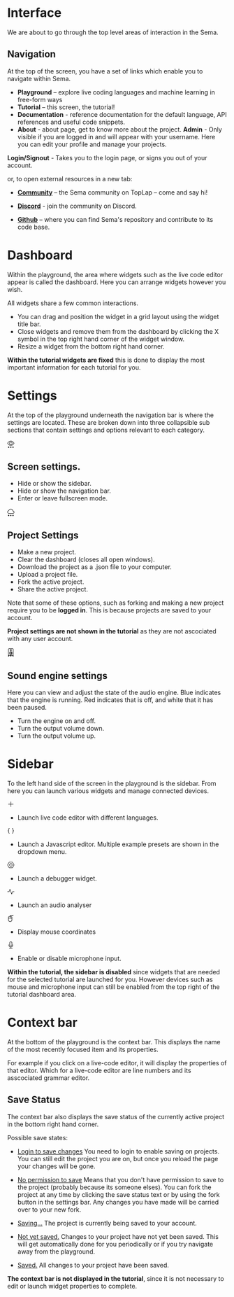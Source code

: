 # Interface

We are about to go through the top level areas of interaction in the Sema.

## Navigation ##

At the top of the screen, you have a set of links which enable you to navigate within Sema.
* **Playground** – explore live coding languages and machine learning in free-form ways
* **Tutorial** – this screen, the tutorial!
* **Documentation** - reference documentation for the default language, API references and useful code snippets. 
* **About** - about page, get to know more about the project.
**Admin** - Only visible if you are logged in and will appear with your username. Here you can edit your profile and manage your projects.

**Login/Signout** - Takes you to the login page, or signs you out of your account.

or, to open external resources in a new tab:
* [**Community**](https://forum.toplap.org/c/communities/sema) – the Sema community on TopLap – come and say hi!

* [**Discord**](https://discord.com/invite/nNZMJfUHrS) - join the community on Discord.

* [**Github**](https://github.com/mimic-sussex/sema) – where you can find Sema's repository and contribute to its code base.

# Dashboard
Within the playground, the area where widgets such as the live code editor appear is called the dashboard. Here you can arrange widgets however you wish.

All widgets share a few common interactions.
- You can drag and position the widget in a grid layout using the widget title bar.
- Close widgets and remove them from the dashboard by clicking the X symbol in the top right hand corner of the widget window.
- Resize a widget from the bottom right hand corner.

**Within the tutorial widgets are fixed** this is done to display the most important information for each tutorial for you.

# Settings
At the top of the playground underneath the navigation bar is where the settings are located. These are broken down into three collapsible sub sections that contain settings and options relevant to each category.

<svg xmlns="http://www.w3.org/2000/svg" width="20" height="20" fill="currentColor" class="bi bi-eye" viewBox="0 0 20 20">
    <path d="M16 8s-3-5.5-8-5.5S0 8 0 8s3 5.5 8 5.5S16 8 16 8zM1.173 8a13.133 13.133 0 0 1 1.66-2.043C4.12 4.668 5.88 3.5 8 3.5c2.12 0 3.879 1.168 5.168 2.457A13.133 13.133 0 0 1 14.828 8c-.058.087-.122.183-.195.288-.335.48-.83 1.12-1.465 1.755C11.879 11.332 10.119 12.5 8 12.5c-2.12 0-3.879-1.168-5.168-2.457A13.134 13.134 0 0 1 1.172 8z"/>
    <path d="M8 5.5a2.5 2.5 0 1 0 0 5 2.5 2.5 0 0 0 0-5zM4.5 8a3.5 3.5 0 1 1 7 0 3.5 3.5 0 0 1-7 0z"/>
    <path d="M3 18.5a1.5 1.5 0 1 1 0-3 1.5 1.5 0 0 1 0 3zm5 0a1.5 1.5 0 1 1 0-3 1.5 1.5 0 0 1 0 3zm5 0a1.5 1.5 0 1 1 0-3 1.5 1.5 0 0 1 0 3z"/>
</svg>

##  Screen settings.
- Hide or show the sidebar.
- Hide or show the navigation bar.
- Enter or leave fullscreen mode.

<svg xmlns="http://www.w3.org/2000/svg" width="20" height="20" fill="currentColor" class="bi bi-cloud" viewBox="0 0 20 20">
<path d="M4.406 3.342A5.53 5.53 0 0 1 8 2c2.69 0 4.923 2 5.166 4.579C14.758 6.804 16 8.137 16 9.773 16 11.569 14.502 13 12.687 13H3.781C1.708 13 0 11.366 0 9.318c0-1.763 1.266-3.223 2.942-3.593.143-.863.698-1.723 1.464-2.383zm.653.757c-.757.653-1.153 1.44-1.153 2.056v.448l-.445.049C2.064 6.805 1 7.952 1 9.318 1 10.785 2.23 12 3.781 12h8.906C13.98 12 15 10.988 15 9.773c0-1.216-1.02-2.228-2.313-2.228h-.5v-.5C12.188 4.825 10.328 3 8 3a4.53 4.53 0 0 0-2.941 1.1z"/>
<path d="M3 18.5a1.5 1.5 0 1 1 0-3 1.5 1.5 0 0 1 0 3zm5 0a1.5 1.5 0 1 1 0-3 1.5 1.5 0 0 1 0 3zm5 0a1.5 1.5 0 1 1 0-3 1.5 1.5 0 0 1 0 3z"/>
</svg>

## Project Settings
- Make a new project.
- Clear the dashboard (closes all open windows).
- Download the project as a .json file to your computer.
- Upload a project file.
- Fork the active project.
- Share the active project.

Note that some of these options, such as forking and making a new project require you to be **logged in**. This is because projects are saved to your account.

**Project settings are not shown in the tutorial** as they are not ascociated with any user account.

<svg xmlns="http://www.w3.org/2000/svg" width="20" height="20" fill="currentColor" class="bi bi-speaker" viewBox="0 0 20 20">
    <path d="M12 1a1 1 0 0 1 1 1v12a1 1 0 0 1-1 1H4a1 1 0 0 1-1-1V2a1 1 0 0 1 1-1h8zM4 0a2 2 0 0 0-2 2v12a2 2 0 0 0 2 2h8a2 2 0 0 0 2-2V2a2 2 0 0 0-2-2H4z"/>
    <path d="M8 4.75a.75.75 0 1 1 0-1.5.75.75 0 0 1 0 1.5zM8 6a2 2 0 1 0 0-4 2 2 0 0 0 0 4zm0 3a1.5 1.5 0 1 0 0 3 1.5 1.5 0 0 0 0-3zm-3.5 1.5a3.5 3.5 0 1 1 7 0 3.5 3.5 0 0 1-7 0z"/>
    <path d="M3 18.5a1.5 1.5 0 1 1 0-3 1.5 1.5 0 0 1 0 3zm5 0a1.5 1.5 0 1 1 0-3 1.5 1.5 0 0 1 0 3zm5 0a1.5 1.5 0 1 1 0-3 1.5 1.5 0 0 1 0 3z"/>
</svg>

## Sound engine settings
Here you can view and adjust the state of the audio engine. Blue indicates that the engine is running. Red indicates that is off, and white that it has been paused.
- Turn the engine on and off.
- Turn the output volume down.
- Turn the output volume up.

# Sidebar
To the left hand side of the screen in the playground is the sidebar. From here you can launch various widgets and manage connected devices.

<svg xmlns="http://www.w3.org/2000/svg" width="16" height="16" fill="currentColor" class="bi bi-plus-lg" viewBox="0 0 16 16">
  <path fill-rule="evenodd" d="M8 2a.5.5 0 0 1 .5.5v5h5a.5.5 0 0 1 0 1h-5v5a.5.5 0 0 1-1 0v-5h-5a.5.5 0 0 1 0-1h5v-5A.5.5 0 0 1 8 2Z"/>
</svg>

 - Launch live code editor with different languages.

<svg xmlns="http://www.w3.org/2000/svg" width="16" height="16" fill="currentColor" class="bi bi-braces" viewBox="0 0 16 16">
<path d="M2.114 8.063V7.9c1.005-.102 1.497-.615 1.497-1.6V4.503c0-1.094.39-1.538 1.354-1.538h.273V2h-.376C3.25 2 2.49 2.759 2.49 4.352v1.524c0 1.094-.376 1.456-1.49 1.456v1.299c1.114 0 1.49.362 1.49 1.456v1.524c0 1.593.759 2.352 2.372 2.352h.376v-.964h-.273c-.964 0-1.354-.444-1.354-1.538V9.663c0-.984-.492-1.497-1.497-1.6zM13.886 7.9v.163c-1.005.103-1.497.616-1.497 1.6v1.798c0 1.094-.39 1.538-1.354 1.538h-.273v.964h.376c1.613 0 2.372-.759 2.372-2.352v-1.524c0-1.094.376-1.456 1.49-1.456V7.332c-1.114 0-1.49-.362-1.49-1.456V4.352C13.51 2.759 12.75 2 11.138 2h-.376v.964h.273c.964 0 1.354.444 1.354 1.538V6.3c0 .984.492 1.497 1.497 1.6z"/>
</svg> 

- Launch a Javascript editor. Multiple example presets are shown in the dropdown menu.

<svg xmlns="http://www.w3.org/2000/svg" width="16" height="16" fill="currentColor" class="bi bi-nut" viewBox="0 0 16 16">
    <path d="m11.42 2 3.428 6-3.428 6H4.58L1.152 8 4.58 2h6.84zM4.58 1a1 1 0 0 0-.868.504l-3.428 6a1 1 0 0 0 0 .992l3.428 6A1 1 0 0 0 4.58 15h6.84a1 1 0 0 0 .868-.504l3.429-6a1 1 0 0 0 0-.992l-3.429-6A1 1 0 0 0 11.42 1H4.58z"/>
    <path d="M6.848 5.933a2.5 2.5 0 1 0 2.5 4.33 2.5 2.5 0 0 0-2.5-4.33zm-1.78 3.915a3.5 3.5 0 1 1 6.061-3.5 3.5 3.5 0 0 1-6.062 3.5z"/>
</svg>

- Launch a debugger widget.

<svg xmlns="http://www.w3.org/2000/svg" width="16" height="16" fill="currentColor" class="bi bi-activity" viewBox="0 0 16 16">
    <path fill-rule="evenodd" d="M6 2a.5.5 0 0 1 .47.33L10 12.036l1.53-4.208A.5.5 0 0 1 12 7.5h3.5a.5.5 0 0 1 0 1h-3.15l-1.88 5.17a.5.5 0 0 1-.94 0L6 3.964 4.47 8.171A.5.5 0 0 1 4 8.5H.5a.5.5 0 0 1 0-1h3.15l1.88-5.17A.5.5 0 0 1 6 2Z"/>
</svg>

- Launch an audio analyser

<svg  version="1.1" id="Layer_1" xmlns="http://www.w3.org/2000/svg" xmlns:xlink="http://www.w3.org/1999/xlink"
    x="0px" y="0px"
    viewBox="5 0 512 512"
    width=16
    height=16
    fill='currentColor'
    xml:space="preserve">
<g>
    <path d="M409.6,0v34.1H221.9c-14.1,0-25.6,11.5-25.6,25.6v42.7h-33.5c-52.2,0.1-94.5,42.3-94.5,94.5v170.6
    c0,79.6,64.8,144.5,144.5,144.5h1.2c79.6,0,144.5-64.8,144.5-144.5V196.9c-0.1-52.2-42.3-94.5-94.5-94.5h-33.5V68.3h187.7
    c14.1,0,25.6-11.5,25.6-25.6V0L409.6,0z M162.8,136.5h33.5v93.9h-93.9v-33.5C102.4,163.6,129.5,136.6,162.8,136.5z M213.9,477.9
    h-1.2c-60.9-0.1-110.3-49.4-110.3-110.3v-103h221.9v103C324.2,428.4,274.8,477.8,213.9,477.9z M324.3,196.9v33.5h-93.9v-93.9h33.5
    C297.2,136.6,324.2,163.6,324.3,196.9z"/>
</g>
</svg>

- Display mouse coordinates


<svg xmlns="http://www.w3.org/2000/svg"
width="16"
height="16"
fill="currentColor"
viewBox="0 0 16 16">
<path d="M3.5 6.5A.5.5 0 0 1 4 7v1a4 4 0 0 0 8 0V7a.5.5 0 0 1 1 0v1a5 5 0 0 1-4.5 4.975V15h3a.5.5 0 0 1 0 1h-7a.5.5 0 0 1 0-1h3v-2.025A5 5 0 0 1 3 8V7a.5.5 0 0 1 .5-.5z"/>
<path d="M10 8a2 2 0 1 1-4 0V3a2 2 0 1 1 4 0v5zM8 0a3 3 0 0 0-3 3v5a3 3 0 0 0 6 0V3a3 3 0 0 0-3-3z"/>
</svg>

- Enable or disable microphone input.

**Within the tutorial, the sidebar is disabled** since widgets that are needed for the selected tutorial are launched for you. However devices such as mouse and microphone input can still be enabled from the top right of the tutorial dashboard area.

# Context bar
At the bottom of the playground is the context bar. This displays the name of the most recently focused item and its properties. 

For example if you click on a live-code editor, it will display the properties of that editor. Which for a live-code editor are line numbers and its asscociated grammar editor.

## Save Status

The context bar also displays the save status of the currently active project in the bottom right hand corner.

Possible save states:

- <ins>Login to save changes</ins> You need to login to enable saving on projects. You can still edit the project you are on, but once you reload the page your changes will be gone.

- <ins>No permission to save</ins> Means that you don't have permission to save to the project (probably because its someone elses). You can fork the project at any time by clicking the save status text or by using the fork button in the settings bar. Any changes you have made will be carried over to your new fork.

- <ins>Saving...</ins> The project is currently being saved to your account.

- <ins>Not yet saved.</ins> Changes to your project have not yet been saved. This will get automatically done for you periodically or if you try navigate away from the playground.

- <ins>Saved.</ins> All changes to your project have been saved.

**The context bar is not displayed in the tutorial**, since it is not necessary to edit or launch widget properties to complete.